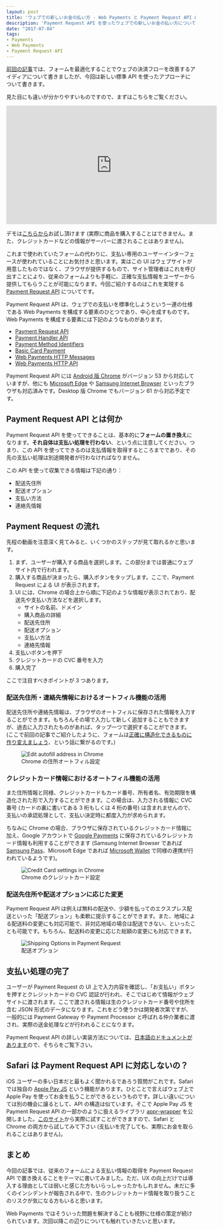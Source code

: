 ```yaml
---
layout: post
title: 'ウェブでの新しいお金の払い方 - Web Payments と Payment Request API について'
description: 'Payment Request API を使ったウェブでの新しいお金の払い方について紹介しています。'
date: "2017-07-04"
tags:
- Payments
- Web Payments
- Payment Request API
---
```

[前回の記事](/2016/12/conversion-forms.html)では、フォームを最適化することでウェブの決済フローを改善するアイディアについて書きましたが、今回は新しい標準 API を使ったアプローチについて書きます。

<!-- excerpt -->

見た目にも違いが分かりやすいものですので、まずはこちらをご覧ください。

<iframe width="560" height="315" src="https://www.youtube.com/embed/undqD82MBvA" frameborder="0" allowfullscreen></iframe>

デモは[こちらから](https://polykart-credential-payment.appspot.com/)お試し頂けます (実際に商品を購入することはできません。また、クレジットカードなどの情報がサーバーに渡されることはありません)。

これまで使われていたフォームの代わりに、支払い専用のユーザーインターフェースが使われていることにお気付きと思います。実はこの UI はウェブサイトが用意したものではなく、ブラウザが提供するもので、サイト管理者はこれを呼び出すことにより、従来のフォームよりも手軽に、正確な支払情報をユーザーから提供してもらうことが可能になります。今回ご紹介するのはこれを実現する [Payment Request API](https://www.w3.org/TR/payment-request/) についてです。

Payment Request API は、ウェブでの支払いを標準化しようという一連の仕様である Web Payments を構成する要素のひとつであり、中心を成すものです。Web Payments を構成する要素には下記のようなものがあります。

* [Payment Request API](https://www.w3.org/TR/payment-request/)
* [Payment Handler API](https://www.w3.org/TR/payment-handler/)
* [Payment Method Identifiers](https://www.w3.org/TR/payment-method-id/)
* [Basic Card Payment](https://www.w3.org/TR/payment-method-basic-card/)
* [Web Payments HTTP Messages](https://www.w3.org/TR/webpayments-http-messages/)
* [Web Payments HTTP API](https://www.w3.org/TR/webpayments-http-api/)

Payment Request API には [Android 版 Chrome](https://play.google.com/store/apps/details?id=com.android.chrome) がバージョン 53 から対応していますが、他にも [Microsoft Edge](https://www.microsoft.com/windows/microsoft-edge) や [Samsung Internet Browser](https://play.google.com/store/apps/details?id=com.sec.android.app.sbrowser) といったブラウザも対応済みです。Desktop 版 Chrome でもバージョン 61 から対応予定です。

## Payment Request API とは何か
Payment Request API を使ってできることは、基本的に**フォームの置き換え**になります。**それ自体は支払い処理を行わない**、という点に注意してください。つまり、この API を使ってできるのは支払情報を取得するところまでであり、その先の支払い処理は別途開発者が行わなければなりません。

この API を使って収集できる情報は下記の通り：

* 配送先住所
* 配送オプション
* 支払い方法
* 連絡先情報

## Payment Request の流れ
先程の動画を注意深く見てみると、いくつかのステップが見て取れるかと思います。

1. まず、ユーザーが購入する商品を選択します。この部分までは普通にウェブサイト内で行われます。
1. 購入する商品が決まったら、購入ボタンをタップします。ここで、Payment Request による UI が表示されます。
1. UI には、Chrome の場合上から順に下記のような情報が表示されており、配送先や支払い方法などを選択します。
    * サイトの名前、ドメイン
    * 購入商品の詳細
    * 配送先住所
    * 配送オプション
    * 支払い方法
    * 連絡先情報
1. 支払いボタンを押下
1. クレジットカードの CVC 番号を入力
1. 購入完了

ここで注目すべきポイントが 3 つあります。

### 配送先住所・連絡先情報におけるオートフィル機能の活用
配送先住所や連絡先情報は、ブラウザのオートフィルに保存された情報を入力することができます。もちろんその場で入力して新しく追加することもできますが、過去に入力されたものがあれば、タップ一つで選択することができます。(ここで前回の記事でご紹介したように、フォームは[正確に構造化できるものに作り変えましょう](https://blog.agektmr.com/2016/12/conversion-forms.html)、という話に繋がるのです。)

<figure class="half">
<img src="/images/2017/edit_address.png" alt="Edit autofill address in Chrome" />
<figcaption>Chrome の住所オートフィル設定</figcaption>
</figure>

### クレジットカード情報におけるオートフィル機能の活用
また住所情報と同様、クレジットカードもカード番号、所有者名、有効期限を構造化された形で入力することができます。この場合は、入力される情報に CVC 番号 (カードの裏に書いてある 3 桁もしくは 4 桁の番号) は含まれませんので、支払いの承認処理として、支払い決定時に都度入力が求められます。

ちなみに Chrome の場合、ブラウザに保存されているクレジットカード情報に加え、Google アカウントで [Google Payments](https://payments.google.com/) に保存されているクレジットカード情報も利用することができます (Samsung Internet Browser であれば [Samsung Pass](http://www.samsung.com/global/galaxy/apps/samsung-pass/)、Microsoft Edge であれば [Microsoft Wallet](https://www.microsoft.com/en-us/payments) で同様の連携が行われているようです)。

<figure class="half">
<img src="/images/2017/credit_cards_settings.png" alt="Credit Card settings in Chrome" />
<figcaption>Chrome のクレジットカード設定</figcaption>
</figure>

### 配送先住所や配送オプションに応じた変更
Payment Request API は例えば無料の配送や、少額を払ってのエクスプレス配送といった「配送プション」も柔軟に提示することができます。また、地域による配送料の変更にも対応可能で、非対応地域の場合は配送できない、といったことも可能です。もちろん、配送料の変更に応じた総額の変更にも対応できます。

<figure class="half">
<img src="/images/2017/shipping_options.png" alt="Shipping Options in Payment Request" />
<figcaption>配送オプション</figcaption>
</figure>

## 支払い処理の完了
ユーザーが Payment Request の UI 上で入力内容を確認し、「お支払い」ボタンを押すとクレジットカードの CVC 認証が行われ、そこではじめて情報がウェブサイトに渡されます。ここで渡される情報は生のクレジットカード番号や住所を含む JSON 形式のデータになります。これをどう使うかは開発者次第ですが、一般的には Payment Gateway や Payment Processor と呼ばれる仲介業者に渡され、実際の送金処理などが行われることになります。

Payment Request API の詳しい実装方法については、[日本語のドキュメントがあります](https://developers.google.com/web/fundamentals/discovery-and-monetization/payment-request/?hl=ja)ので、そちらをご覧下さい。

## Safari は Payment Request API に対応しないの？
iOS ユーザーの多い日本だと最もよく聞かれるであろう質問がこれです。Safari では独自の [Apple Pay JS](https://developer.apple.com/documentation/applepayjs) という機能があります。ひとことで言えばウェブ上で Apple Pay を使ってお金を払うことができるというものです。詳しい違いについては別の機会に譲るとして、API の構造は似ています。そこで Apple Pay JS を Payment Request API の一部かのように扱えるライブラリ [appr-wrapper](https://github.com/GoogleChrome/appr-wrapper) を公開しました。[このサイト](https://web-payment-apis.appspot.com/)から実際に試すことができますので、Safari と Chrome の両方から試してみて下さい (支払いを完了しても、実際にお金を取られることはありません)。

## まとめ
今回の記事では、従来のフォームによる支払い情報の取得を Payment Request API で置き換えることをテーマに書いてみました。ただ、UX の向上だけでは導入する理由としては弱いと感じた方もいらっしゃったかもしれません。未だに多くのインシデントが報告される中で、生のクレジットカード情報を取り扱うことのリスクが気になる方もいると思います。

Web Payments ではそういった問題を解決することも視野に仕様の策定が続けられています。次回以降この辺りについても触れていきたいと思います。
